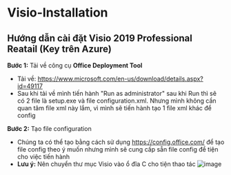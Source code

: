 # Visio-Installation
**Hướng dẫn cài đặt Visio 2019 Professional Reatail (Key trên Azure)**
-- 
**Bước 1:** Tải về công cụ **Office Deployment Tool**
+ Tải về: https://www.microsoft.com/en-us/download/details.aspx?id=49117
+ Sau khi tải về mình tiến hành "Run as administrator" sau khi Run thì sẽ có 2 file là setup.exe và file configuration.xml. Nhưng mình không cần quan tâm file xml này lắm, vì mình sẽ tiến hành tạo 1 file xml khác để config

**Bước 2:** Tạo file configuration
+ Chúng ta có thể tạo bằng cách sử dụng https://config.office.com/ để tạo file config theo ý muốn nhưng mình sẽ cung cấp sẵn file config để tiện cho việc tiến hành
+ **Lưu ý:** Nên chuyển thư mục Visio vào ổ đĩa C cho tiện thao tác
![image](https://user-images.githubusercontent.com/57827985/76886754-d1695f80-68b3-11ea-965c-befcff6096c5.png)

